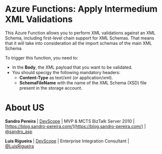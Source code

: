 # Azure Functions: Apply Intermedium XML Validations
This Azure Function allows you to perform XML validations against an XML Schema, including first-level chain support for XML Schemas. That means that it will take into consideration all the import schemas of the main XML Schema

To trigger this function, you need to:
- In the **Body**, the XML payload that you want to be validated.
- You should specigy the following mandatory headers:
   - **Content-Type** as text/xml (or application/xml).
   - **SchemaFileName** with the name of the XML Schema (XSD) file present in the storage account.

# About US
**Sandro Pereira** | [DevScope](http://www.devscope.net/) | MVP & MCTS BizTalk Server 2010 | [https://blog.sandro-pereira.com/](https://blog.sandro-pereira.com/) | [@sandro_asp](https://twitter.com/sandro_asp)

**Luis Rigueira** | [DevScope](http://www.devscope.net/) | Enterprise Integration Consultant | [@LuisRigueira](https://twitter.com/LuisRigueira)